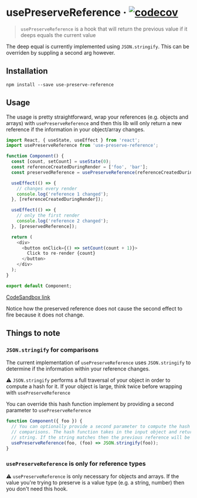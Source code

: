 # usePreserveReference · [![codecov](https://codecov.io/gh/ricokahler/use-preserve-reference/branch/master/graph/badge.svg)](https://codecov.io/gh/ricokahler/use-preserve-reference)

> `usePreserveReference` is a hook that will return the previous value if it deeps equals the current value

The deep equal is currently implemented using `JSON.stringify`. This can be overriden by suppling a second arg however.

## Installation

```
npm install --save use-preserve-reference
```

## Usage

The usage is pretty straightforward, wrap your references (e.g. objects and arrays) with `usePreserveReference` and then this lib will only return a new reference if the information in your object/array changes.

```js
import React, { useState, useEffect } from 'react';
import usePreserveReference from 'use-preserve-reference';

function Component() {
  const [count, setCount] = useState(0);
  const referenceCreatedDuringRender = ['foo', 'bar'];
  const preservedReference = usePreserveReference(referenceCreatedDuringRender);

  useEffect(() => {
    // changes every render
    console.log('reference 1 changed');
  }, [referenceCreatedDuringRender]);

  useEffect(() => {
    // only the first render
    console.log('reference 2 changed');
  }, [preservedReference]);

  return (
    <div>
      <button onClick={() => setCount(count + 1)}>
        Click to re-render {count}
      </button>
    </div>
  );
}

export default Component;
```

[CodeSandbox link](https://codesandbox.io/s/use-preserve-reference-demo-l4tfq?file=/src/App.js)

Notice how the preserved reference does not cause the second effect to fire because it does not change.

## Things to note

### `JSON.stringify` for comparisons

The current implementation of `usePreserveReference` uses `JSON.stringify` to determine if the information within your reference changes.

⚠️ `JSON.stringify` performs a full traversal of your object in order to compute a hash for it. If your object is large, think twice before wrapping with `usePreserveReference`

You can override this hash function implement by providing a second parameter to `usePreserveReference`

```js
function Component({ foo }) {
  // You can optionally provide a second parameter to compute the hash used for
  // comparisons. The hash function takes in the input object and returns a
  // string. If the string matches then the previous reference will be returned.
  usePreserveReference(foo, (foo) => JSON.stringify(foo));
}
```

### `usePreserveReference` is only for reference types

⚠️ `usePreserveReference` is only necessary for objects and arrays. If the value you're trying to preserve is a value type (e.g. a string, number) then you don't need this hook.
